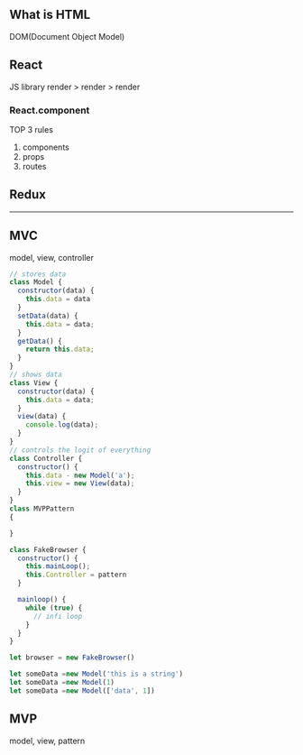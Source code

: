 ## What is HTML
DOM(Document Object Model)

## React
JS library
render > render > render
### React.component
TOP 3 rules
1. components
2. props
3. routes

## Redux



***

## MVC
model, view, controller
```js
// stores data
class Model {
  constructor(data) {
    this.data = data
  }
  setData(data) {
    this.data = data;
  }
  getData() {
    return this.data;
  }
}
// shows data
class View {
  constructor(data) {
    this.data = data;
  }
  view(data) {
    console.log(data);
  }
}
// controls the logit of everything
class Controller {
  constructor() {
    this.data - new Model('a');
    this.view = new View(data);
  }
}
class MVPPattern
{

}

class FakeBrowser {
  constructor() {
    this.mainLoop();
    this.Controller = pattern
  }

  mainloop() {
    while (true) {
      // infi loop
    }
  }
}

let browser = new FakeBrowser()

let someData =new Model('this is a string')
let someData =new Model(1)
let someData =new Model(['data', 1])
```

## MVP
model, view, pattern
